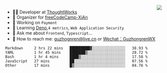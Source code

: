 <img align="right" src="https://github-readme-stats.vercel.app/api?username=guzhongren&show_icons=true&icon_color=805AD5&text_color=000&bg_color=ffffff&hide_title=true" />

- 👨‍💻  Developer at [ThoughtWorks](https://thoughtworks.com)
- 🏢 Organizer for [freeCodeCamp-XiAn](https://github.com/orgs/freeCodeCamp-XiAn)
- 🔭 Working on `Payment`
- 🌱 Learning [Deno](https://deno.land/),`4 metrics`,  `Web Application Security`
- 💬 Ask me about `Frontend`, `Typescript`...
- 🔎 How to reach me: [guzhognren@live.cn](guzhognren@live.cn) or [Wechat：GuzhongrenWX]()

<!--START_SECTION:waka-->
```text
Markdown     2 hrs 22 mins   █████████▓░░░░░░░░░░░░░░░   38.93 % 
YAML         1 hr 45 mins    ███████▒░░░░░░░░░░░░░░░░░   28.72 % 
Bash         1 hr 4 mins     ████▒░░░░░░░░░░░░░░░░░░░░   17.58 % 
JavaScript   27 mins         ██░░░░░░░░░░░░░░░░░░░░░░░   07.56 % 
Other        17 mins         █▒░░░░░░░░░░░░░░░░░░░░░░░   04.76 % 
```
<!--END_SECTION:waka-->

